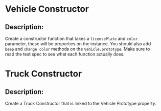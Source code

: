 # Vehicle Constructor

## Description:

Create a constructor function that takes a `licensePlate` and `color` parameter, these will be properties on the instance.  You should also add `beep` and `change color` methods on the `Vehicle.prototype`. Make sure to read the test spec to see what each function actually does.

# Truck Constructor

## Description:

Create a Truck Constructor that is linked to the Vehicle Prototype property.
